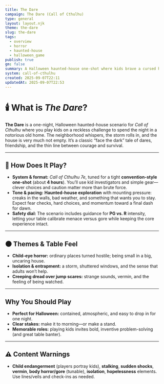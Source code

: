 ```yaml
---
title: The Dare
campaign: The Dare (Call of Cthulhu)
type: general
layout: layout.njk
theme: the-dare
slug: the-dare
tags:
  - overview
  - horror
  - haunted-house
  - halloween_game
publish: true
gm: false
summary: A Halloween haunted-house one-shot where kids brave a cursed home—and not everyone may see dawn.
system: call-of-cthulhu
created: 2025-09-07T22:11
updatedAt: 2025-09-07T22:53
---
```


# 🕯️ What is *The Dare*?

**The Dare** is a one-night, Halloween haunted-house scenario for *Call of Cthulhu* where you play kids on a reckless challenge to spend the night in a notorious old home. The neighborhood whispers, the storm rolls in, and the house is very much not empty. It’s a classic “face the dark” tale of dares, friendship, and the thin line between courage and survival.

---

## 🎲 How Does It Play?

- **System & format:** *Call of Cthulhu 7e*, tuned for a tight **convention-style one-shot** (about **4 hours**). You’ll use kid investigators and simple gear—clever choices and caution matter more than brute force. 
- **Tone & pacing:** **Haunted-house exploration** with mounting pressure: creaks in the walls, bad weather, and something that wants you to stay. Expect fear checks, hard choices, and momentum toward a final dash for dawn. 
- **Safety dial:** The scenario includes guidance for **PG vs. R** intensity, letting your table calibrate menace versus gore while keeping the core experience intact.

---

## 🌑 Themes & Table Feel

- **Child-eye horror:** ordinary places turned hostile; being small in a big, uncaring house.  
- **Isolation & entrapment:** a storm, shuttered windows, and the sense that adults won’t help.  
- **Creeping dread over jump scares:** strange sounds, vermin, and the feeling of being watched.

---

##  Why You Should Play

- **Perfect for Halloween:** contained, atmospheric, and easy to drop in for one night.  
- **Clear stakes:** make it to morning—or make a stand.  
- **Memorable roles:** playing kids invites bold, inventive problem-solving (and great table banter).

---

## ⚠️ Content Warnings

- **Child endangerment** (players portray kids), **stalking**, **sudden shocks**, **vermin**, **body horror/gore** (tunable), **isolation**, **hopelessness** elements. Use lines/veils and check-ins as needed.
